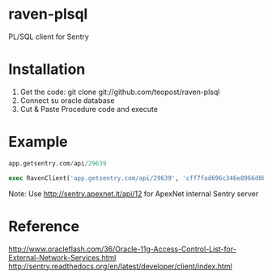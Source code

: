 raven-plsql
============

PL/SQL client for Sentry

Installation
===
1. Get the code: git clone git://github.com/teopost/raven-plsql
2. Connect su oracle database
3. Cut & Paste Procedure code and execute

Example
===
```sql
app.getsentry.com/api/29639

exec RavenClient('app.getsentry.com/api/29639', 'cff7fad696c346e8966d0b0c82439df8', '79df31b6aa9642a3bef837f21f4132f1', 'This is a test', 'fatal')

```

Note: Use http://sentry.apexnet.it/api/12 for ApexNet internal Sentry server

Reference
===
http://www.oracleflash.com/36/Oracle-11g-Access-Control-List-for-External-Network-Services.html
http://sentry.readthedocs.org/en/latest/developer/client/index.html
